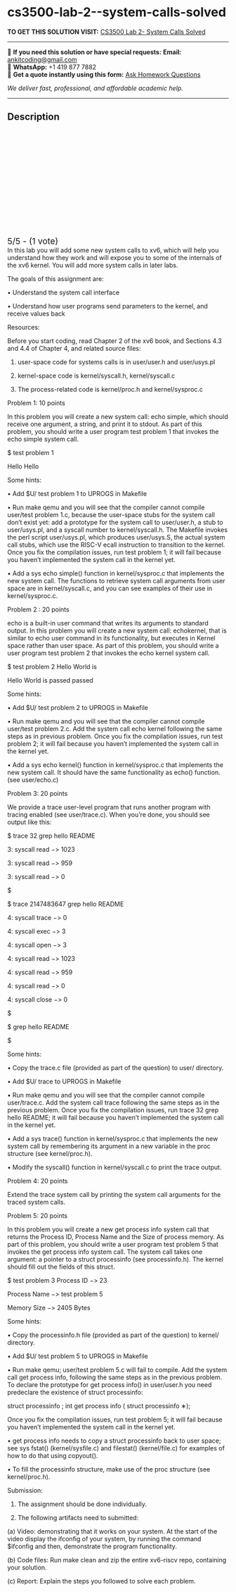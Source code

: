 # cs3500-lab-2--system-calls-solved
**TO GET THIS SOLUTION VISIT:** [CS3500 Lab 2- System Calls Solved](https://www.ankitcodinghub.com/product/cs3500-operating-systems-solved-3/)


---

📩 **If you need this solution or have special requests:** **Email:** ankitcoding@gmail.com  
📱 **WhatsApp:** +1 419 877 7882  
📄 **Get a quote instantly using this form:** [Ask Homework Questions](https://www.ankitcodinghub.com/services/ask-homework-questions/)

*We deliver fast, professional, and affordable academic help.*

---

<h2>Description</h2>



<div class="kk-star-ratings kksr-auto kksr-align-center kksr-valign-top" data-payload="{&quot;align&quot;:&quot;center&quot;,&quot;id&quot;:&quot;110123&quot;,&quot;slug&quot;:&quot;default&quot;,&quot;valign&quot;:&quot;top&quot;,&quot;ignore&quot;:&quot;&quot;,&quot;reference&quot;:&quot;auto&quot;,&quot;class&quot;:&quot;&quot;,&quot;count&quot;:&quot;1&quot;,&quot;legendonly&quot;:&quot;&quot;,&quot;readonly&quot;:&quot;&quot;,&quot;score&quot;:&quot;5&quot;,&quot;starsonly&quot;:&quot;&quot;,&quot;best&quot;:&quot;5&quot;,&quot;gap&quot;:&quot;4&quot;,&quot;greet&quot;:&quot;Rate this product&quot;,&quot;legend&quot;:&quot;5\/5 - (1 vote)&quot;,&quot;size&quot;:&quot;24&quot;,&quot;title&quot;:&quot;CS3500 Lab 2- System Calls Solved&quot;,&quot;width&quot;:&quot;138&quot;,&quot;_legend&quot;:&quot;{score}\/{best} - ({count} {votes})&quot;,&quot;font_factor&quot;:&quot;1.25&quot;}">

<div class="kksr-stars">

<div class="kksr-stars-inactive">
            <div class="kksr-star" data-star="1" style="padding-right: 4px">


<div class="kksr-icon" style="width: 24px; height: 24px;"></div>
        </div>
            <div class="kksr-star" data-star="2" style="padding-right: 4px">


<div class="kksr-icon" style="width: 24px; height: 24px;"></div>
        </div>
            <div class="kksr-star" data-star="3" style="padding-right: 4px">


<div class="kksr-icon" style="width: 24px; height: 24px;"></div>
        </div>
            <div class="kksr-star" data-star="4" style="padding-right: 4px">


<div class="kksr-icon" style="width: 24px; height: 24px;"></div>
        </div>
            <div class="kksr-star" data-star="5" style="padding-right: 4px">


<div class="kksr-icon" style="width: 24px; height: 24px;"></div>
        </div>
    </div>

<div class="kksr-stars-active" style="width: 138px;">
            <div class="kksr-star" style="padding-right: 4px">


<div class="kksr-icon" style="width: 24px; height: 24px;"></div>
        </div>
            <div class="kksr-star" style="padding-right: 4px">


<div class="kksr-icon" style="width: 24px; height: 24px;"></div>
        </div>
            <div class="kksr-star" style="padding-right: 4px">


<div class="kksr-icon" style="width: 24px; height: 24px;"></div>
        </div>
            <div class="kksr-star" style="padding-right: 4px">


<div class="kksr-icon" style="width: 24px; height: 24px;"></div>
        </div>
            <div class="kksr-star" style="padding-right: 4px">


<div class="kksr-icon" style="width: 24px; height: 24px;"></div>
        </div>
    </div>
</div>


<div class="kksr-legend" style="font-size: 19.2px;">
            5/5 - (1 vote)    </div>
    </div>
In this lab you will add some new system calls to xv6, which will help you understand how they work and will expose you to some of the internals of the xv6 kernel. You will add more system calls in later labs.

The goals of this assignment are:

• Understand the system call interface

• Understand how user programs send parameters to the kernel, and receive values back

Resources:

Before you start coding, read Chapter 2 of the xv6 book, and Sections 4.3 and 4.4 of Chapter 4, and related source files:

1. user-space code for systems calls is in user/user.h and user/usys.pl

2. kernel-space code is kernel/syscall.h, kernel/syscall.c

3. The process-related code is kernel/proc.h and kernel/sysproc.c

Problem 1: 10 points

In this problem you will create a new system call: echo simple, which should receive one argument, a string, and print it to stdout. As part of this problem, you should write a user program test problem 1 that invokes the echo simple system call.

$ test problem 1

Hello Hello

Some hints:

• Add $U/ test problem 1 to UPROGS in Makefile

• Run make qemu and you will see that the compiler cannot compile user/test problem 1.c, because the user-space stubs for the system call don’t exist yet: add a prototype for the system call to user/user.h, a stub to user/usys.pl, and a syscall number to kernel/syscall.h. The Makefile invokes the perl script user/usys.pl, which produces user/usys.S, the actual system call stubs, which use the RISC-V ecall instruction to transition to the kernel. Once you fix the compilation issues, run test problem 1; it will fail because you haven’t implemented the system call in the kernel yet.

• Add a sys echo simple() function in kernel/sysproc.c that implements the new system call. The functions to retrieve system call arguments from user space are in kernel/syscall.c, and you can see examples of their use in kernel/sysproc.c.

Problem 2 : 20 points

echo is a built-in user command that writes its arguments to standard output. In this problem you will create a new system call: echokernel, that is similar to echo user command in its functionality, but executes in Kernel space rather than user space. As part of this problem, you should write a user program test problem 2 that invokes the echo kernel system call.

$ test problem 2 Hello World is

Hello World is passed passed

Some hints:

• Add $U/ test problem 2 to UPROGS in Makefile

• Run make qemu and you will see that the compiler cannot compile user/test problem 2.c. Add the system call echo kernel following the same steps as in previous problem. Once you fix the compilation issues, run test problem 2; it will fail because you haven’t implemented the system call in the kernel yet.

• Add a sys echo kernel() function in kernel/sysproc.c that implements the new system call. It should have the same functionality as echo() function. (see user/echo.c)

Problem 3: 20 points

We provide a trace user-level program that runs another program with tracing enabled (see user/trace.c). When you’re done, you should see output like this:

$ trace 32 grep hello README

3: syscall read −&gt; 1023

3: syscall read −&gt; 959

3: syscall read −&gt; 0

$

$ trace 2147483647 grep hello README

4: syscall trace −&gt; 0

4: syscall exec −&gt; 3

4: syscall open −&gt; 3

4: syscall read −&gt; 1023

4: syscall read −&gt; 959

4: syscall read −&gt; 0

4: syscall close −&gt; 0

$

$ grep hello README

$

Some hints:

• Copy the trace.c file (provided as part of the question) to user/ directory.

• Add $U/ trace to UPROGS in Makefile

• Run make qemu and you will see that the compiler cannot compile user/trace.c. Add the system call trace following the same steps as in the previous problem. Once you fix the compilation issues, run trace 32 grep hello README; it will fail because you haven’t implemented the system call in the kernel yet.

• Add a sys trace() function in kernel/sysproc.c that implements the new system call by remembering its argument in a new variable in the proc structure (see kernel/proc.h).

• Modify the syscall() function in kernel/syscall.c to print the trace output.

Problem 4: 20 points

Extend the trace system call by printing the system call arguments for the traced system calls.

Problem 5: 20 points

In this problem you will create a new get process info system call that returns the Process ID, Process Name and the Size of process memory. As part of this problem, you should write a user program test problem 5 that invokes the get process info system call. The system call takes one argument: a pointer to a struct processinfo (see processinfo.h). The kernel should fill out the fields of this struct.

$ test problem 3 Process ID −&gt; 23

Process Name −&gt; test problem 5

Memory Size −&gt; 2405 Bytes

Some hints:

• Copy the processinfo.h file (provided as part of the question) to kernel/ directory.

• Add $U/ test problem 5 to UPROGS in Makefile

• Run make qemu; user/test problem 5.c will fail to compile. Add the system call get process info, following the same steps as in the previous problem. To declare the prototype for get process info() in user/user.h you need predeclare the existence of struct processinfo:

struct processinfo ; int get process info ( struct processinfo ∗);

Once you fix the compilation issues, run test problem 5; it will fail because you haven’t implemented the system call in the kernel yet.

• get process info needs to copy a struct processinfo back to user space; see sys fstat() (kernel/sysfile.c) and filestat() (kernel/file.c) for examples of how to do that using copyout().

• To fill the processinfo structure, make use of the proc structure (see kernel/proc.h).

Submission:

1. The assignment should be done individually.

2. The following artifacts need to submitted:

(a) Video: demonstrating that it works on your system. At the start of the video display the ifconfig of your system, by running the command $ifconfig and then, demonstrate the program functionality.

(b) Code files: Run make clean and zip the entire xv6-riscv repo, containing your solution.

(c) Report: Explain the steps you followed to solve each problem.
